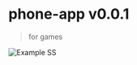 # phone-app v0.0.1
> for games

![ Example SS ](https://img001.prntscr.com/file/img001/XiFuaoQcQjGvsbZ4fCbsrw.png)
